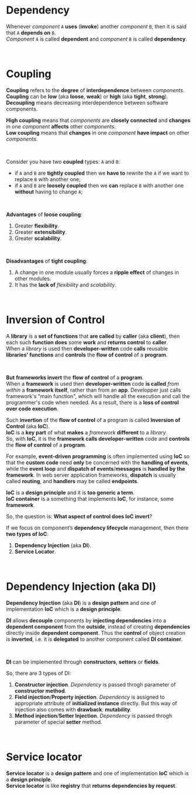 # Dependency
Whenever *component* `A` **uses** (**invoke**) another *component* `B`, then it is said that `A` **depends on** `B`.<br>
*Component* `A` is called **dependent** and *component* `B` is called **dependency**.

<br>

# Coupling
**Coupling** refers to the **degree** of **interdependence** between *сomponents*.<br>
**Coupling** can be **low** (aka **loose**, **weak**) or **high** (aka **tight**, **strong**).<br>
**Decoupling** means decreasing interdependence between software components.<br>

**High coupling** means that *components* are **closely connected** and **changes** in one *component* **affects** other *components*.<br>
**Low coupling** means that **changes** in one *component* **have impact** on other *components*.<br>

<br>

Consider you have two **coupled** types: `A` and `B`:
- if `A` and `B` are **tightly coupled** then we **have to** rewrite the `A` if we want to replace `B` with another one;
- if `A` and `B` are **loosely coupled** then we **can** replace `B` with another one **without** having to change `A`;

<br>

**Advantages** of **loose coupling**:
1. Greater **flexibility**.
2. Greater **extensibility**.
3. Greater **scalability**.

<br>

**Disadvantages** of **tight coupling**:
1. A change in one module usually forces a **ripple effect** of changes in other modules.
2. It has the **lack of** *flexibility* and *scalability*.

<br>

# Inversion of Control
A **library** is a **set of functions** that **are called** by **caller** (aka **client**), then each such **function does** some **work** and **returns control** to **caller**.<br>
When a *library* is used then **developer-written** code **calls** reusable **libraries' functions** and **controls** the **flow of control** of a **program**.<br>

<br>

**But** **frameworks invert** the **flow of control** of a **program**.<br>
When a **framework** is used then **developer-written** code **is called** *from within* a **framework itself**, rather than from an **app**. Developper just calls framework's "main function", which will handle all the execution and call the programmer's code when needed. As a result, there is a **loss of control over code execution**.<br>

Such **invertion** of the **flow of control** of a program is called **Inversion of Control** (aka **IoC**).<br>
**IoC** is a **key part** of what **makes** a *framework* **different** to a *library*.<br>
So, with **IoC**, it is the **framework calls developer-written** code and **controls** the **flow of control** of a **program**.<br>

For example, **event-driven programming** is often implemented using **IoC** so that the **custom code** need **only** be concerned with the **handling of events**, while the **event loop** and **dispatch of events**/**messages** is **handled by the framework**. In web server application frameworks, **dispatch** is usually called **routing**, and **handlers** may be called **endpoints**.

**IoC** is a **design principle** and it is **too generic a term**.<br>
**IoC container** is a something that implements **IoC**, for instance, some **framework**.<br>

So, the question is: **What aspect of control does IoC invert**?

If we focus on component’s **dependency lifecycle** management, then there **two types of IoC**:
1. **Dependency Injection** (aka **DI**).
2. **Service Locator**.

<br>


# Dependency Injection (aka DI)
**Dependency Injection** (aka **DI**) is a **design pattern** and one of implementation **IoC** which is a **design principle**.<br>

**DI** allows **decouple** components by **injecting dependencies** into a **dependent component** from the **outside**, instead of creating **dependencies** directly inside **dependent component**. Thus the **control** of object creation is **inverted**, i.e. it is **delegated** to another component called **DI container**.<br>

<br>

**DI** can be implemented through **constructors**, **setters** or **fields**.<br>

So, there are 3 types of DI:
1. **Constructor injection**. *Dependency* is passed throgh parameter of **constructor method**.
2. **Field injection**/**Property injection**. *Dependency* is assigned to appropriate attribute of **initialized instance** directly. But this way of injection also comes with **drawback**: **mutability**.
3. **Method injection**/**Setter Injection**.  *Dependency* is passed throgh parameter of special **setter** method.

<br>

# Service locator
**Service locator** is a **design pattern** and one of implementation **IoC** which is a **design principle**.<br>
**Service locator** is like **registry** that **returns dependencies by request**.
